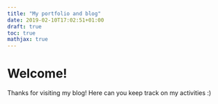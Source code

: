 ```yaml
---
title: "My portfolio and blog"
date: 2019-02-10T17:02:51+01:00
draft: true
toc: true
mathjax: true
---
```




# Welcome!

Thanks for visiting my blog! Here can you keep track on my activities :) 



<!-- {{< youtube 2xkNJL4gJ9E>}} -->


